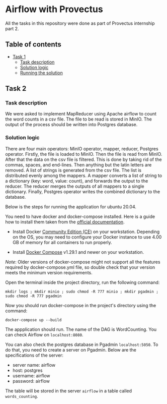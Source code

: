 
# Airflow with Provectus
All the tasks in this repository were done as part of Provectus internship part 2. 

## Table of contents
- [Task 1](#task2)
    - [Task description](#task2-description)
    - [Solution logic](#task2-solution-logic)
    - [Running the solution](#task2-run-solution)

<a name="task2"></a>
## Task 2

<a name="task2-description"></a>
### Task description
We were asked to implement MapReducer using Apache airflow to count the word counts in a csv file. The file to be read is stored in MinIO. The output of the process should be written into Postgres database.

<a name="task2-solution-logic"></a>
### Solution logic
There are four main operators: MinIO operator, mapper, reducer, Postgres operator. 
Firstly, the file is loaded to MinIO. Then the file is read from MinIO. After that the data on the csv file is filtered. This is done by taking rid of the commas, spaces, and end-lines. Then anything but the latin letters are removed.
A list of strings is generated from the csv file. The list is distributed evenly among the mappers. A mapper converts a list
of string to a dictionary (key: word, value: count), and forwards the output to the reducer. The reducer merges the outputs 
of all mappers to a single dictionary. Finally, Postgres operator writes the combined dictionary to the database. 

<a name="task2-run-solution"></a>
Below is the steps for running the application for ubuntu 20.04.

You need to have docker and docker-compose installed. Here is a guide how to install them taken from the [official documentation](https://airflow.apache.org/docs/apache-airflow/stable/start/docker.html). 

- Install Docker [Community Edition (CE)](https://docs.docker.com/engine/installation/) on your workstation. Depending on the OS, you may need to configure your Docker instance to use 4.00 GB of memory for all containers to run properly.

- Install [Docker Compose](https://docs.docker.com/compose/install/) v1.29.1 and newer on your workstation.

*Note*: Older versions of docker-compose might not support all the features required by docker-compose.yml file, so double check that your version meets the minimum version requirements.

Open the terminal inside the project directory, run the following command:
```shell
mkdir logs ; mkdir minio ; sudo chmod -R 777 minio ; mkdir pgadmin ; sudo chmod -R 777 pgadmin
```

Now you should run docker-compose in the project's directory using the command:
```shell
docker-compose up --build
```
The appplication should run. The name of the DAG is WordCounting. You can check Airflow on `localhost:8080`. 

You can also check the postgres database in Pgadmin `localhost:5050`. To do that, you need to create a server on Pgadmin. Below are the specifications of the server:
- server name: airflow
- host: postgres
- username: airflow
- password: airflow

The table will be stored in the server `airflow` in a table called `words_counting`. 